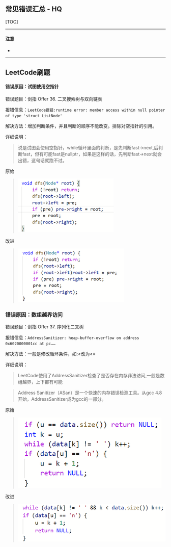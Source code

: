 ## 常见错误汇总 - HQ

[TOC]

------

#### 注意

- 

------

## LeetCode刷题

#### 错误原因：试图使用空指针

错误题目：剑指 Offer 36. 二叉搜索树与双向链表

报错信息：`LeetCode报错:runtime error: member access within null pointer of type 'struct ListNode'`

解决方法：增加判断条件，并且判断的顺序不能改变。排除对空指针的引用。

详细说明：

> 说是试图会使用空指针，while循环里面的判断，是先判断fast->next,后判断fast，但有可能fast是nullptr，如果是这样的话，先判断fast->next就会出错，这句话就跑不过。

原始

> <img src="assets/image-20220401220445906.png" alt="image-20220401220445906" style="zoom:67%;" />

改进

> <img src="assets/image-20220401220840949.png" alt="image-20220401220840949" style="zoom:67%;" />



### 错误原因：数组越界访问

错误题目：剑指 Offer 37. 序列化二叉树

报错信息：`AddressSanitizer: heap-buffer-overflow on address 0x6020000001cc at pc……`

解决方法：一般是修改循环条件，如:<改为<=

详细说明：

> LeetCode使用了AddressSanitizer检查了是否存在内存非法访问,一般是数组越界，上下都有可能

> Address Sanitizer（ASan）是一个快速的内存错误检测工具。从gcc 4.8开始，AddressSanitizer成为gcc的一部分。

原始

> ![image-20220402220741844](assets/image-20220402220741844.png)

改进

> ![image-20220402221620063](assets/image-20220402221620063.png)

















































































































































